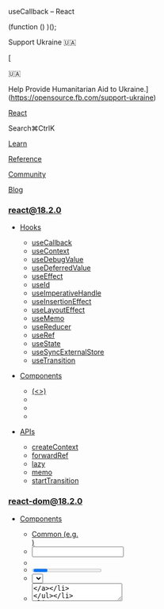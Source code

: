 useCallback – React

(function () )();

Support Ukraine 🇺🇦

[

🇺🇦

Help Provide Humanitarian Aid to Ukraine.](https://opensource.fb.com/support-ukraine)

[React](../../index.html)

Search⌘CtrlK

[Learn](../../learn.html)

[Reference](../react.html)

[Community](../../community.html)

[Blog](../../blog.html)

[](https://github.com/facebook/react/releases)

### react@18.2.0

*   [Hooks](../react.html "Hooks")
    
    *   [useCallback](useCallback.html "useCallback")
    *   [useContext](useContext.html "useContext")
    *   [useDebugValue](useDebugValue.html "useDebugValue")
    *   [useDeferredValue](useDeferredValue.html "useDeferredValue")
    *   [useEffect](useEffect.html "useEffect")
    *   [useId](useId.html "useId")
    *   [useImperativeHandle](useImperativeHandle.html "useImperativeHandle")
    *   [useInsertionEffect](useInsertionEffect.html "useInsertionEffect")
    *   [useLayoutEffect](useLayoutEffect.html "useLayoutEffect")
    *   [useMemo](useMemo.html "useMemo")
    *   [useReducer](useReducer.html "useReducer")
    *   [useRef](useRef.html "useRef")
    *   [useState](useState.html "useState")
    *   [useSyncExternalStore](useSyncExternalStore.html "useSyncExternalStore")
    *   [useTransition](useTransition.html "useTransition")
    
*   [Components](components.html "Components")
    
    *   [<Fragment> (<>)](Fragment.html "<Fragment> (<>)")
    *   [<Profiler>](Profiler.html "<Profiler>")
    *   [<StrictMode>](StrictMode.html "<StrictMode>")
    *   [<Suspense>](Suspense.html "<Suspense>")
    
*   [APIs](apis.html "APIs")
    
    *   [createContext](createContext.html "createContext")
    *   [forwardRef](forwardRef.html "forwardRef")
    *   [lazy](lazy.html "lazy")
    *   [memo](memo.html "memo")
    *   [startTransition](startTransition.html "startTransition")
    

### react-dom@18.2.0

*   [Components](../react-dom/components.html "Components")
    
    *   [Common (e.g. <div>)](../react-dom/components/common.html "Common (e.g. <div>)")
    *   [<input>](../react-dom/components/input.html "<input>")
    *   [<option>](../react-dom/components/option.html "<option>")
    *   [<progress>](../react-dom/components/progress.html "<progress>")
    *   [<select>](../react-dom/components/select.html "<select>")
    *   [<textarea>](../react-dom/components/textarea.html "<textarea>")
    
*   [APIs](../react-dom.html "APIs")
    
    *   [createPortal](../react-dom/createPortal.html "createPortal")
    *   [flushSync](../react-dom/flushSync.html "flushSync")
    *   [findDOMNode](../react-dom/findDOMNode.html "findDOMNode")
    *   [hydrate](../react-dom/hydrate.html "hydrate")
    *   [render](../react-dom/render.html "render")
    *   [unmountComponentAtNode](../react-dom/unmountComponentAtNode.html "unmountComponentAtNode")
    
*   [Client APIs](../react-dom/client.html "Client APIs")
    
    *   [createRoot](../react-dom/client/createRoot.html "createRoot")
    *   [hydrateRoot](../react-dom/client/hydrateRoot.html "hydrateRoot")
    
*   [Server APIs](../react-dom/server.html "Server APIs")
    
    *   [renderToNodeStream](../react-dom/server/renderToNodeStream.html "renderToNodeStream")
    *   [renderToPipeableStream](../react-dom/server/renderToPipeableStream.html "renderToPipeableStream")
    *   [renderToReadableStream](../react-dom/server/renderToReadableStream.html "renderToReadableStream")
    *   [renderToStaticMarkup](../react-dom/server/renderToStaticMarkup.html "renderToStaticMarkup")
    *   [renderToStaticNodeStream](../react-dom/server/renderToStaticNodeStream.html "renderToStaticNodeStream")
    *   [renderToString](../react-dom/server/renderToString.html "renderToString")
    

### Legacy APIs

*   [Legacy React APIs](legacy.html "Legacy React APIs")
    
    *   [Children](Children.html "Children")
    *   [cloneElement](cloneElement.html "cloneElement")
    *   [Component](Component.html "Component")
    *   [createElement](createElement.html "createElement")
    *   [createFactory](createFactory.html "createFactory")
    *   [createRef](createRef.html "createRef")
    *   [isValidElement](isValidElement.html "isValidElement")
    *   [PureComponent](PureComponent.html "PureComponent")
    

Is this page useful?

[API Reference](../react.html)

[Hooks](../react.html)

useCallback[](#undefined "Link for this heading")
=================================================

`useCallback` is a React Hook that lets you cache a function definition between re-renders.

    const cachedFn = useCallback(fn, dependencies)

*   [Reference](#reference)
    *   [`useCallback(fn, dependencies)`](#usecallback)
*   [Usage](#usage)
    *   [Skipping re-rendering of components](#skipping-re-rendering-of-components)
    *   [Updating state from a memoized callback](#updating-state-from-a-memoized-callback)
    *   [Preventing an Effect from firing too often](#preventing-an-effect-from-firing-too-often)
    *   [Optimizing a custom Hook](#optimizing-a-custom-hook)
*   [Troubleshooting](#troubleshooting)
    *   [Every time my component renders, `useCallback` returns a different function](#every-time-my-component-renders-usecallback-returns-a-different-function)
    *   [I need to call `useCallback` for each list item in a loop, but it’s not allowed](#i-need-to-call-usememo-for-each-list-item-in-a-loop-but-its-not-allowed)

* * *

Reference[](#reference "Link for Reference ")
---------------------------------------------

### `useCallback(fn, dependencies)`[](#usecallback "Link for this heading")

Call `useCallback` at the top level of your component to cache a function definition between re-renders:

    import , [productId, referrer]);

[See more examples below.](#usage)

#### Parameters[](#parameters "Link for Parameters ")

*   `fn`: The function value that you want to cache. It can take any arguments and return any values. React will return (not call!) your function back to you during the initial render. On next renders, React will give you the same function again if the `dependencies` have not changed since the last render. Otherwise, it will give you the function that you have passed during the current render, and store it in case it can be reused later. React will not call your function. The function is returned to you so you can decide when and whether to call it.
    
*   `dependencies`: The list of all reactive values referenced inside of the `fn` code. Reactive values include props, state, and all the variables and functions declared directly inside your component body. If your linter is [configured for React](../../learn/editor-setup.html#linting), it will verify that every reactive value is correctly specified as a dependency. The list of dependencies must have a constant number of items and be written inline like `[dep1, dep2, dep3]`. React will compare each dependency with its previous value using the [`Object.is`](https://developer.mozilla.org/en-US/docs/Web/JavaScript/Reference/Global_Objects/Object/is) comparison algorithm.
    

#### Returns[](#returns "Link for Returns ")

On the initial render, `useCallback` returns the `fn` function you have passed.

During subsequent renders, it will either return an already stored `fn` function from the last render (if the dependencies haven’t changed), or return the `fn` function you have passed during this render.

#### Caveats[](#caveats "Link for Caveats ")

*   `useCallback` is a Hook, so you can only call it **at the top level of your component** or your own Hooks. You can’t call it inside loops or conditions. If you need that, extract a new component and move the state into it.
*   React **will not throw away the cached function unless there is a specific reason to do that.** For example, in development, React throws away the cache when you edit the file of your component. Both in development and in production, React will throw away the cache if your component suspends during the initial mount. In the future, React may add more features that take advantage of throwing away the cache—for example, if React adds built-in support for virtualized lists in the future, it would make sense to throw away the cache for items that scroll out of the virtualized table viewport. This should match your expectations if you rely on `useCallback` as a performance optimization. Otherwise, a [state variable](useState.html#im-trying-to-set-state-to-a-function-but-it-gets-called-instead) or a [ref](useRef.html#avoiding-recreating-the-ref-contents) may be more appropriate.

* * *

Usage[](#usage "Link for Usage ")
---------------------------------

### Skipping re-rendering of components[](#skipping-re-rendering-of-components "Link for Skipping re-rendering of components ")

When you optimize rendering performance, you will sometimes need to cache the functions that you pass to child components. Let’s first look at the syntax for how to do this, and then see in which cases it’s useful.

To cache a function between re-renders of your component, wrap its definition into the `useCallback` Hook:

    import , [productId, referrer]);  // ...

You need to pass two things to `useCallback`:

1.  A function definition that you want to cache between re-renders.
2.  A list of dependencies including every value within your component that’s used inside your function.

On the initial render, the returned function you’ll get from `useCallback` will be the function you passed.

On the following renders, React will compare the dependencies with the dependencies you passed during the previous render. If none of the dependencies have changed (compared with [`Object.is`](https://developer.mozilla.org/en-US/docs/Web/JavaScript/Reference/Global_Objects/Object/is)), `useCallback` will return the same function as before. Otherwise, `useCallback` will return the function you passed on _this_ render.

In other words, `useCallback` caches a function between re-renders until its dependencies change.

**Let’s walk through an example to see when this is useful.**

Say you’re passing a `handleSubmit` function down from the `ProductPage` to the `ShippingForm` component:

    function ProductPage( />    </div>  );

You’ve noticed that toggling the `theme` prop freezes the app for a moment, but if you remove `<ShippingForm />` from your JSX, it feels fast. This tells you that it’s worth trying to optimize the `ShippingForm` component.

**By default, when a component re-renders, React re-renders all of its children recursively.** This is why, when `ProductPage` re-renders with a different `theme`, the `ShippingForm` component _also_ re-renders. This is fine for components that don’t require much calculation to re-render. But if you verified a re-render is slow, you can tell `ShippingForm` to skip re-rendering when its props are the same as on last render by wrapping it in [`memo`:](memo.html)

    import );

**With this change, `ShippingForm` will skip re-rendering if all of its props are the _same_ as on the last render.** This is when caching a function becomes important! Let’s say you defined `handleSubmit` without `useCallback`:

    function ProductPage(

**In JavaScript, a `function () ` object literal always creates a new object. Normally, this wouldn’t be a problem, but it means that `ShippingForm` props will never be the same, and your [`memo`](memo.html) optimization won’t work. This is where `useCallback` comes in handy:

    function ProductPage(

**By wrapping `handleSubmit` in `useCallback`, you ensure that it’s the _same_ function between the re-renders** (until dependencies change). You don’t _have to_ wrap a function in `useCallback` unless you do it for some specific reason. In this example, the reason is that you pass it to a component wrapped in [`memo`,](memo.html) and this lets it skip re-rendering. There are other reasons you might need `useCallback` which are described further on this page.

### Note

**You should only rely on `useCallback` as a performance optimization.** If your code doesn’t work without it, find the underlying problem and fix it first. Then you may add `useCallback` back.

##### Deep Dive

#### How is useCallback related to useMemo?[](#how-is-usecallback-related-to-usememo "Link for How is useCallback related to useMemo? ")

Show Details

You will often see [`useMemo`](useMemo.html) alongside `useCallback`. They are both useful when you’re trying to optimize a child component. They let you [memoize](https://en.wikipedia.org/wiki/Memoization) (or, in other words, cache) something you’re passing down:

    import 

The difference is in _what_ they’re letting you cache:

*   **[`useMemo`](useMemo.html) caches the _result_ of calling your function.** In this example, it caches the result of calling `computeRequirements(product)` so that it doesn’t change unless `product` has changed. This lets you pass the `requirements` object down without unnecessarily re-rendering `ShippingForm`. When necessary, React will call the function you’ve passed during rendering to calculate the result.
*   **`useCallback` caches _the function itself._** Unlike `useMemo`, it does not call the function you provide. Instead, it caches the function you provided so that `handleSubmit` _itself_ doesn’t change unless `productId` or `referrer` has changed. This lets you pass the `handleSubmit` function down without unnecessarily re-rendering `ShippingForm`. Your code won’t run until the user submits the form.

If you’re already familiar with [`useMemo`,](useMemo.html) you might find it helpful to think of `useCallback` as this:

    // Simplified implementation (inside React)function useCallback(fn, dependencies) 

[Read more about the difference between `useMemo` and `useCallback`.](useMemo.html#memoizing-a-function)

##### Deep Dive

#### Should you add useCallback everywhere?[](#should-you-add-usecallback-everywhere "Link for Should you add useCallback everywhere? ")

Show Details

If your app is like this site, and most interactions are coarse (like replacing a page or an entire section), memoization is usually unnecessary. On the other hand, if your app is more like a drawing editor, and most interactions are granular (like moving shapes), then you might find memoization very helpful.

Caching a function with `useCallback` is only valuable in a few cases:

*   You pass it as a prop to a component wrapped in [`memo`.](memo.html) You want to skip re-rendering if the value hasn’t changed. Memoization lets your component re-render only if dependencies changed.
*   The function you’re passing is later used as a dependency of some Hook. For example, another function wrapped in `useCallback` depends on it, or you depend on this function from [`useEffect.`](useEffect.html)

There is no benefit to wrapping a function in `useCallback` in other cases. There is no significant harm to doing that either, so some teams choose to not think about individual cases, and memoize as much as possible. The downside is that code becomes less readable. Also, not all memoization is effective: a single value that’s “always new” is enough to break memoization for an entire component.

Note that `useCallback` does not prevent _creating_ the function. You’re always creating a function (and that’s fine!), but React ignores it and gives you back a cached function if nothing changed.

**In practice, you can make a lot of memoization unnecessary by following a few principles:**

1.  When a component visually wraps other components, let it [accept JSX as children.](../../learn/passing-props-to-a-component.html#passing-jsx-as-children) Then, if the wrapper component updates its own state, React knows that its children don’t need to re-render.
2.  Prefer local state and don’t [lift state up](../../learn/sharing-state-between-components.html) any further than necessary. Don’t keep transient state like forms and whether an item is hovered at the top of your tree or in a global state library.
3.  Keep your [rendering logic pure.](../../learn/keeping-components-pure.html) If re-rendering a component causes a problem or produces some noticeable visual artifact, it’s a bug in your component! Fix the bug instead of adding memoization.
4.  Avoid [unnecessary Effects that update state.](../../learn/you-might-not-need-an-effect.html) Most performance problems in React apps are caused by chains of updates originating from Effects that cause your components to render over and over.
5.  Try to [remove unnecessary dependencies from your Effects.](../../learn/removing-effect-dependencies.html) For example, instead of memoization, it’s often simpler to move some object or a function inside an Effect or outside the component.

If a specific interaction still feels laggy, [use the React Developer Tools profiler](https://legacy.reactjs.org/blog/2018/09/10/introducing-the-react-profiler.html) to see which components benefit the most from memoization, and add memoization where needed. These principles make your components easier to debug and understand, so it’s good to follow them in any case. In long term, we’re researching [doing memoization automatically](https://www.youtube.com/watch?v=lGEMwh32soc) to solve this once and for all.

#### The difference between useCallback and declaring a function directly[](#examples-rerendering "Link for The difference between useCallback and declaring a function directly")

1. Skipping re-rendering with `useCallback` and `memo` 2. Always re-rendering a component

#### 

Example 1 of 2:

Skipping re-rendering with `useCallback` and `memo`[](#skipping-re-rendering-with-usecallback-and-memo "Link for this heading")

In this example, the `ShippingForm` component is **artificially slowed down** so that you can see what happens when a React component you’re rendering is genuinely slow. Try incrementing the counter and toggling the theme.

Incrementing the counter feels slow because it forces the slowed down `ShippingForm` to re-render. That’s expected because the counter has changed, and so you need to reflect the user’s new choice on the screen.

Next, try toggling the theme. **Thanks to `useCallback` together with [`memo`](memo.html), it’s fast despite the artificial slowdown!** `ShippingForm` skipped re-rendering because the `handleSubmit` function has not changed. The `handleSubmit` function has not changed because both `productId` and `referrer` (your `useCallback` dependencies) haven’t changed since last render.

App.jsProductPage.jsShippingForm.js

ProductPage.js

Reset[Fork](https://codesandbox.io/api/v1/sandboxes/define?undefined "Open in CodeSandbox")

import  from 'react';
import ShippingForm from './ShippingForm.js';

export default function ProductPage() {
  const handleSubmit = useCallback((orderDetails) \=> {
    post('/product/' + productId + '/buy', {
      referrer,
      orderDetails,
    });
  }, \[productId, referrer\]);

  return (
    <div className\=\>
      <ShippingForm onSubmit\= />
    </div\>
  );
}

function post(url, data) {
  // Imagine this sends a request...
  console.log('POST /' + url);
  console.log(data);
}

Show more

Next Example

* * *

### Updating state from a memoized callback[](#updating-state-from-a-memoized-callback "Link for Updating state from a memoized callback ")

Sometimes, you might need to update state based on previous state from a memoized callback.

This `handleAddTodo` function specifies `todos` as a dependency because it computes the next todos from it:

    function TodoList() , [todos]);  // ...

You’ll usually want memoized functions to have as few dependencies as possible. When you read some state only to calculate the next state, you can remove that dependency by passing an [updater function](useState.html#updating-state-based-on-the-previous-state) instead:

    function TodoList() , []); // ✅ No need for the todos dependency  // ...

Here, instead of making `todos` a dependency and reading it inside, you pass an instruction about _how_ to update the state (`todos => [...todos, newTodo]`) to React. [Read more about updater functions.](useState.html#updating-state-based-on-the-previous-state)

* * *

### Preventing an Effect from firing too often[](#preventing-an-effect-from-firing-too-often "Link for Preventing an Effect from firing too often ")

Sometimes, you might want to call a function from inside an [Effect:](../../learn/synchronizing-with-effects.html)

    function ChatRoom(  useEffect(() => {    const options = createOptions();    const connection = createConnection();    connection.connect();    // ...

This creates a problem. [Every reactive value must be declared as a dependency of your Effect.](../../learn/lifecycle-of-reactive-effects.html#react-verifies-that-you-specified-every-reactive-value-as-a-dependency) However, if you declare `createOptions` as a dependency, it will cause your Effect to constantly reconnect to the chat room:

      useEffect(() => , [createOptions]); // 🔴 Problem: This dependency changes on every render  // ...

To solve this, you can wrap the function you need to call from an Effect into `useCallback`:

    function ChatRoom(, [createOptions]); // ✅ Only changes when createOptions changes  // ...

This ensures that the `createOptions` function is the same between re-renders if the `roomId` is the same. **However, it’s even better to remove the need for a function dependency.** Move your function _inside_ the Effect:

    function ChatRoom(, [roomId]); // ✅ Only changes when roomId changes  // ...

Now your code is simpler and doesn’t need `useCallback`. [Learn more about removing Effect dependencies.](../../learn/removing-effect-dependencies.html#move-dynamic-objects-and-functions-inside-your-effect)

* * *

### Optimizing a custom Hook[](#optimizing-a-custom-hook "Link for Optimizing a custom Hook ")

If you’re writing a [custom Hook,](../../learn/reusing-logic-with-custom-hooks.html) it’s recommended to wrap any functions that it returns into `useCallback`:

    function useRouter() 

This ensures that the consumers of your Hook can optimize their own code when needed.

* * *

Troubleshooting[](#troubleshooting "Link for Troubleshooting ")
---------------------------------------------------------------

### Every time my component renders, `useCallback` returns a different function[](#every-time-my-component-renders-usecallback-returns-a-different-function "Link for this heading")

Make sure you’ve specified the dependency array as a second argument!

If you forget the dependency array, `useCallback` will return a new function every time:

    function ProductPage(); // 🔴 Returns a new function every time: no dependency array  // ...

This is the corrected version passing the dependency array as a second argument:

    function ProductPage(, [productId, referrer]); // ✅ Does not return a new function unnecessarily  // ...

If this doesn’t help, then the problem is that at least one of your dependencies is different from the previous render. You can debug this problem by manually logging your dependencies to the console:

      const handleSubmit = useCallback((orderDetails) => , [productId, referrer]);  console.log([productId, referrer]);

You can then right-click on the arrays from different re-renders in the console and select “Store as a global variable” for both of them. Assuming the first one got saved as `temp1` and the second one got saved as `temp2`, you can then use the browser console to check whether each dependency in both arrays is the same:

    Object.is(temp1[0], temp2[0]); // Is the first dependency the same between the arrays?Object.is(temp1[1], temp2[1]); // Is the second dependency the same between the arrays?Object.is(temp1[2], temp2[2]); // ... and so on for every dependency ...

When you find which dependency is breaking memoization, either find a way to remove it, or [memoize it as well.](useMemo.html#memoizing-a-dependency-of-another-hook)

* * *

### I need to call `useCallback` for each list item in a loop, but it’s not allowed[](#i-need-to-call-usememo-for-each-list-item-in-a-loop-but-its-not-allowed "Link for this heading")

Suppose the `Chart` component is wrapped in [`memo`](memo.html). You want to skip re-rendering every `Chart` in the list when the `ReportList` component re-renders. However, you can’t call `useCallback` in a loop:

    function ReportList(

Instead, extract a component for an individual item, and put `useCallback` there:

    function ReportList(

Alternatively, you could remove `useCallback` in the last snippet and instead wrap `Report` itself in [`memo`.](memo.html) If the `item` prop does not change, `Report` will skip re-rendering, so `Chart` will skip re-rendering too:

    function ReportList();

[PreviousHooks](../react.html)[NextuseContext](useContext.html)

* * *

How do you like these docs?

[Take our survey!](https://www.surveymonkey.co.uk/r/PYRPF3X)

* * *

[

](https://opensource.fb.com/)

©2023

[Learn React](../../learn.html)

[Quick Start](../../learn.html)

[Installation](../../learn/installation.html)

[Describing the UI](../../learn/describing-the-ui.html)

[Adding Interactivity](../../learn/adding-interactivity.html)

[Managing State](../../learn/managing-state.html)

[Escape Hatches](../../learn/escape-hatches.html)

[API Reference](../react.html)

[React APIs](../react.html)

[React DOM APIs](../react-dom.html)

[Community](../../community.html)

[Code of Conduct](https://github.com/facebook/react/blob/main/CODE_OF_CONDUCT.md)

[Meet the Team](../../community/team.html)

[Docs Contributors](../../community/docs-contributors.html)

[Acknowledgements](../../community/acknowledgements.html)

More

[Blog](../../blog.html)

[React Native](https://reactnative.dev/)

[Privacy](https://opensource.facebook.com/legal/privacy)

[Terms](https://opensource.fb.com/legal/terms/)

[](https://www.facebook.com/react)[](https://twitter.com/reactjs)[](https://github.com/facebook/react)

On this page
------------

*   [Overview](#)
*   [Reference](#reference)
*   [`useCallback(fn, dependencies)`](#usecallback)
*   [Usage](#usage)
*   [Skipping re-rendering of components](#skipping-re-rendering-of-components)
*   [Updating state from a memoized callback](#updating-state-from-a-memoized-callback)
*   [Preventing an Effect from firing too often](#preventing-an-effect-from-firing-too-often)
*   [Optimizing a custom Hook](#optimizing-a-custom-hook)
*   [Troubleshooting](#troubleshooting)
*   [Every time my component renders, `useCallback` returns a different function](#every-time-my-component-renders-usecallback-returns-a-different-function)
*   [I need to call `useCallback` for each list item in a loop, but it’s not allowed](#i-need-to-call-usememo-for-each-list-item-in-a-loop-but-its-not-allowed)

